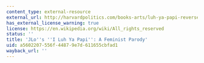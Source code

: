 ```yaml
---
content_type: external-resource
external_url: http://harvardpolitics.com/books-arts/luh-ya-papi-reverse-role-feminist-parody/
has_external_license_warning: true
license: https://en.wikipedia.org/wiki/All_rights_reserved
status: ''
title: 'JLo''s ''I Luh Ya Papi'': A Feminist Parody'
uid: a5602207-556f-4487-9e7d-611655cbfad1
wayback_url: ''
---
```

